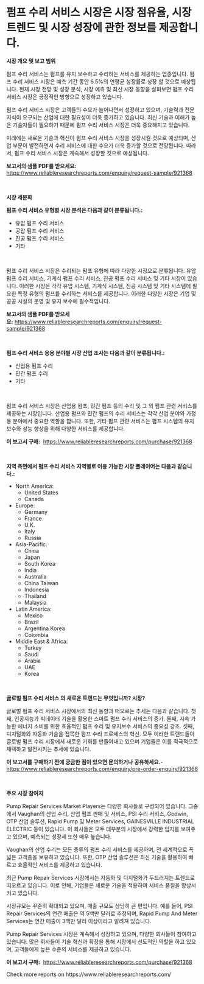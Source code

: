 <p><h1>펌프 수리 서비스 시장은 시장 점유율, 시장 트렌드 및 시장 성장에 관한 정보를 제공합니다.</h1></p><p><strong>시장 개요 및 보고 범위</strong></p>
<p><p>펌프 수리 서비스는 펌프를 유지 보수하고 수리하는 서비스를 제공하는 업종입니다. 펌프 수리 서비스 시장은 예측 기간 동안 6.5%의 연평균 성장률로 성장 할 것으로 예상됩니다. 현재 시장 전망 및 성장 분석, 시장 예측 및 최신 시장 동향을 살펴보면 펌프 수리 서비스 시장은 긍정적인 방향으로 성장하고 있습니다. </p><p>펌프 수리 서비스 시장은 고객들의 수요가 늘어나면서 성장하고 있으며, 기술력과 전문지식이 요구되는 산업에 대한 필요성이 더욱 증가하고 있습니다. 최신 기술과 이해가 높은 기술자들이 필요하기 때문에 펌프 수리 서비스 시장은 더욱 중요해지고 있습니다.</p><p>미래에는 새로운 기술과 혁신이 펌프 수리 서비스 시장을 성장시킬 것으로 예상되며, 산업 부문이 발전하면서 수리 서비스에 대한 수요가 더욱 증가할 것으로 전망됩니다. 따라서, 펌프 수리 서비스 시장은 계속해서 성장할 것으로 예상됩니다.</p></p>
<p><strong>보고서의 샘플 PDF를 받으세요:</strong> <a href="https://www.reliableresearchreports.com/enquiry/request-sample/921368">https://www.reliableresearchreports.com/enquiry/request-sample/921368</a></p>
<p>&nbsp;</p>
<p><strong>시장 세분화</strong></p>
<p><strong>펌프 수리 서비스 유형별 시장 분석은 다음과 같이 분류됩니다.:</strong></p>
<p><ul><li>유압 펌프 수리 서비스</li><li>공압 펌프 수리 서비스</li><li>진공 펌프 수리 서비스</li><li>기타</li></ul></p>
<p>&nbsp;</p>
<p><p>펌프 수리 서비스 시장은 수리되는 펌프 유형에 따라 다양한 시장으로 분류됩니다. 유압 펌프 수리 서비스, 기계식 펌프 수리 서비스, 진공 펌프 수리 서비스 및 기타 시장이 있습니다. 이러한 시장은 각각 유압 시스템, 기계식 시스템, 진공 시스템 및 기타 시스템에 필요한 특정 유형의 펌프를 수리하는 서비스를 제공합니다. 이러한 다양한 시장은 기업 및 공공 시설의 운영 및 유지 보수에 필수적입니다.</p></p>
<p><strong>보고서의 샘플 PDF를 받으세요:</strong>&nbsp;<a href="https://www.reliableresearchreports.com/enquiry/request-sample/921368">https://www.reliableresearchreports.com/enquiry/request-sample/921368</a></p>
<p>&nbsp;</p>
<p><strong> 펌프 수리 서비스 응용 분야별 시장 산업 조사는 다음과 같이 분류됩니다.:</strong></p>
<p><ul><li>산업용 펌프 수리</li><li>민간 펌프 수리</li><li>기타</li></ul></p>
<p>&nbsp;</p>
<p><p>펌프 수리 서비스 시장은 산업용 펌프, 민간 펌프 등의 수리 및 그 외 펌프 관련 서비스를 제공하는 시장입니다. 산업용 펌프와 민간 펌프의 수리 서비스는 각각 산업 분야와 가정용 분야에서 중요한 역할을 합니다. 또한, 기타 펌프 관련 서비스는 펌프 시스템의 유지보수와 성능 향상을 위해 다양한 서비스를 제공합니다.</p></p>
<p><strong>이 보고서 구매:</strong>&nbsp; <a href="https://www.reliableresearchreports.com/purchase/921368">https://www.reliableresearchreports.com/purchase/921368</a></p>
<p>&nbsp;</p>
<p><strong>지역 측면에서 펌프 수리 서비스 지역별로 이용 가능한 시장 플레이어는 다음과 같습니다.:</strong></p>
<p><ul>
    <li>
        North America:
        <ul>
            <li>United States</li>
            <li>Canada</li>
        </ul>
    </li>
    <li>
        Europe:
        <ul>
            <li>Germany</li>
            <li>France</li>
            <li>U.K.</li>
            <li>Italy</li>
            <li>Russia</li>
        </ul>
    </li>
    <li>
        Asia-Pacific:
        <ul>
            <li>China</li>
            <li>Japan</li>
            <li>South Korea</li>
            <li>India</li>
            <li>Australia</li>
            <li>China Taiwan</li>
            <li>Indonesia</li>
            <li>Thailand</li>
            <li>Malaysia</li>
        </ul>
    </li>
    <li>
        Latin America:
        <ul>
            <li>Mexico</li>
            <li>Brazil</li>
            <li>Argentina Korea</li>
            <li>Colombia</li>
        </ul>
    </li>
    <li>
        Middle East & Africa:
        <ul>
            <li>Turkey</li>
            <li>Saudi</li>
            <li>Arabia</li>
            <li>UAE</li>
            <li>Korea</li>
        </ul>
    </li>
    </ul></p>
<p>&nbsp;</p>
<p><strong>글로벌 펌프 수리 서비스 의 새로운 트렌드는 무엇입니까? 시장?</strong></p>
<p><p>글로벌 펌프 수리 서비스 시장에서의 최신 동향과 떠오르는 추세는 다음과 같습니다. 첫째, 인공지능과 빅데이터 기술을 활용한 스마트 펌프 수리 서비스의 증가. 둘째, 지속 가능한 에너지 소비를 위한 효율적인 펌프 수리 및 유지보수 서비스의 중요성 강조. 셋째, 디지털화와 자동화 기술을 접목한 펌프 수리 프로세스의 혁신. 모두 이러한 트렌드들이 글로벌 펌프 수리 시장에서 새로운 기회를 만들어내고 있으며 기업들은 이를 적극적으로 채택하고 발전시키는 추세에 있습니다.</p></p>
<p><strong>이 보고서를 구매하기 전에 궁금한 점이 있으면 문의하거나 공유하세요.</strong>- <a href="https://www.reliableresearchreports.com/enquiry/pre-order-enquiry/921368">https://www.reliableresearchreports.com/enquiry/pre-order-enquiry/921368</a></p>
<p>&nbsp;</p>
<p><strong>주요 시장 참여자</strong></p>
<p><p>Pump Repair Services Market Players는 다양한 회사들로 구성되어 있습니다. 그중에서 Vaughan의 산업 수리, 산업 펌프 판매 및 서비스, PSI 수리 서비스, Godwin, OTP 산업 솔루션, Rapid Pump 및 Meter Services, GAINESVILLE INDUSTRIAL ELECTRIC 등이 있습니다. 이 회사들은 모두 대부분의 시장에서 강력한 입지를 보여주고 있으며, 예측되는 성장세 또한 매우 높습니다.</p><p>Vaughan의 산업 수리는 모든 종류의 펌프 수리 서비스를 제공하며, 전 세계적으로 폭넓은 고객층을 보유하고 있습니다. 또한, OTP 산업 솔루션은 최신 기술을 활용하여 빠르고 효율적인 서비스를 제공하고 있습니다.</p><p>최근 Pump Repair Services 시장에서는 자동화 및 디지털화가 두드러지는 트렌드로 떠오르고 있습니다. 이로 인해, 기업들은 새로운 기술을 적용하여 서비스 품질을 향상시키고 있습니다.</p><p>시장규모는 꾸준히 확대되고 있으며, 매출 규모도 상당히 큰 편입니다. 예를 들어, PSI Repair Services의 연간 매출은 약 5백만 달러로 추정되며, Rapid Pump And Meter Services는 연간 매출이 3백만 달러 이상이라고 알려져 있습니다.</p><p>Pump Repair Services 시장은 계속해서 성장하고 있으며, 다양한 회사들이 참여하고 있습니다. 많은 회사들이 기술 혁신과 확장을 통해 시장에서 선도적인 역할을 하고 있으며, 고객들에게 높은 수준의 서비스를 제공하고 있습니다.</p></p>
<p><strong>이 보고서 구매:</strong>&nbsp;&nbsp;<a href="https://www.reliableresearchreports.com/purchase/921368">https://www.reliableresearchreports.com/purchase/921368</a></p>
<p>Check more reports on https://www.reliableresearchreports.com/</p>
